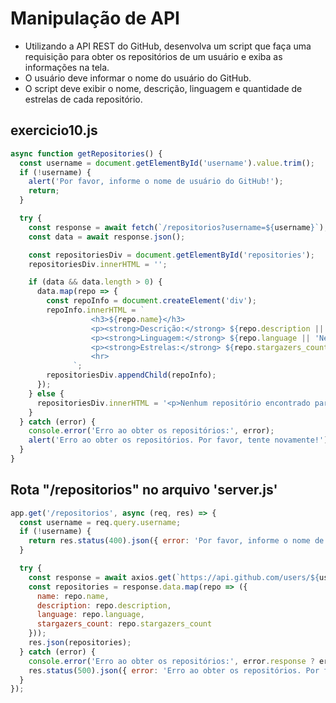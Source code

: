 # Manipulação de API
- Utilizando a API REST do GitHub, desenvolva um script que faça uma requisição para obter os repositórios de um usuário e exiba as informações na tela.
- O usuário deve informar o nome do usuário do GitHub.
- O script deve exibir o nome, descrição, linguagem e quantidade de estrelas de cada repositório.

## exercicio10.js
```javascript
async function getRepositories() {
  const username = document.getElementById('username').value.trim();
  if (!username) {
    alert('Por favor, informe o nome de usuário do GitHub!');
    return;
  }

  try {
    const response = await fetch(`/repositorios?username=${username}`);
    const data = await response.json();

    const repositoriesDiv = document.getElementById('repositories');
    repositoriesDiv.innerHTML = '';

    if (data && data.length > 0) {
      data.map(repo => {
        const repoInfo = document.createElement('div');
        repoInfo.innerHTML = `
                  <h3>${repo.name}</h3>
                  <p><strong>Descrição:</strong> ${repo.description || 'Nenhuma descrição fornecida'}</p>
                  <p><strong>Linguagem:</strong> ${repo.language || 'Nenhuma linguagem especificada'}</p>
                  <p><strong>Estrelas:</strong> ${repo.stargazers_count}</p>
                  <hr>
              `;
        repositoriesDiv.appendChild(repoInfo);
      });
    } else {
      repositoriesDiv.innerHTML = '<p>Nenhum repositório encontrado para este usuário.</p>';
    }
  } catch (error) {
    console.error('Erro ao obter os repositórios:', error);
    alert('Erro ao obter os repositórios. Por favor, tente novamente!');
  }
}
```

## Rota "/repositorios" no arquivo 'server.js'
```javascript
app.get('/repositorios', async (req, res) => {
  const username = req.query.username;
  if (!username) {
    return res.status(400).json({ error: 'Por favor, informe o nome de usuário do GitHub!' });
  }

  try {
    const response = await axios.get(`https://api.github.com/users/${username}/repos`);
    const repositories = response.data.map(repo => ({
      name: repo.name,
      description: repo.description,
      language: repo.language,
      stargazers_count: repo.stargazers_count
    }));
    res.json(repositories);
  } catch (error) {
    console.error('Erro ao obter os repositórios:', error.response ? error.response.data : error.message);
    res.status(500).json({ error: 'Erro ao obter os repositórios. Por favor, tente novamente.' });
  }
});
```